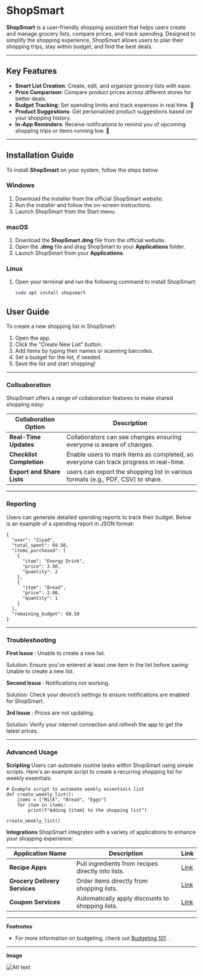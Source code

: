 # ShopSmart 

**ShopSmart** is a user-friendly shopping assistant that helps users create and manage grocery lists, compare prices, and track spending. Designed to simplify the shopping experience, ShopSmart allows users to plan their shopping trips, stay within budget, and find the best deals.

---

## Key Features

- **Smart List Creation**: Create, edit, and organize grocery lists with ease.
- **Price Comparison**: Compare product prices across different stores for better deals.
- **Budget Tracking**: Set spending limits and track expenses in real time. 💸
- **Product Suggestions**: Get personalized product suggestions based on your shopping history.
- **In-App Reminders**: Receive notifications to remind you of upcoming shopping trips or items running low. 🔔

---

## Installation Guide

To install **ShopSmart** on your system, follow the steps below:

### Windows
1. Download the installer from the official ShopSmart website.
2. Run the installer and follow the on-screen instructions.
3. Launch ShopSmart from the Start menu.

### macOS
1. Download the **ShopSmart.dmg** file from the official website.
2. Open the **.dmg** file and drag ShopSmart to your **Applications** folder.
3. Launch ShopSmart from your **Applications**.

### Linux
1. Open your terminal and run the following command to install ShopSmart:
   ```bash
   sudo apt install shopsmart
   
## User Guide
To create a new shopping list in ShopSmart:

1. Open the app.
2. Click the "Create New List" button.
3. Add items by typing their names or scanning barcodes.
4. Set a budget for the list, if needed.
5. Save the list and start shopping!
---
### Colloaboration 
ShopSmart offers a range of collaboration features to make shared shopping easy:

| Collaboration Option     | Description                                                                         |
|--------------------------|-------------------------------------------------------------------------------------|
| **Real-Time Updates**    | Collaborators can see changes ensuring everyone is aware of changes.                |
| **Checklist Completion** |Enable users to mark items as completed, so everyone can track progress in real-time.|
|**Export and Share Lists**| users can export the shopping list in various formats (e.g., PDF, CSV) to share.    | 

---
### Reporting
Users can generate detailed spending reports to track their budget. Below is an example of a spending report in JSON format:
```
{
  "user": "Ziyad",
  "total_spent": 69.50,
  "items_purchased": [
    {
      "item": "Energy Drink",
      "price": 3.50,
      "quantity": 2
    },
    {
      "item": "Bread",
      "price": 2.00,
      "quantity": 1
    }
  ],
  "remaining_budget": 60.50
}
```
---
### Troubleshooting
**First Issue** : Unable to create a new list.

Solution: Ensure you’ve entered at least one item in the list before saving: Unable to create a new list.

**Second Issue** : Notifications not working.

Solution: Check your device’s settings to ensure notifications are enabled for ShopSmart.

**3rd Issue** : Prices are not updating.

Solution: Verify your internet connection and refresh the app to get the latest prices.

---
### Advanced Usage
**Scripting**
Users can automate routine tasks within ShopSmart using simple scripts. Here's an example script to create a recurring shopping list for weekly essentials:
```
# Example script to automate weekly essentials list
def create_weekly_list():
    items = ["Milk", "Bread", "Eggs"]
    for item in items:
        print(f"Adding {item} to the shopping list")

create_weekly_list()
```
**Integrations**
ShopSmart integrates with a variety of applications to enhance your shopping experience:

| Application Name               | Description                        | Link                                                        |
|--------------------------------|------------------------------------|-------------------------------------------------------------|
| **Recipe Apps**                | Pull ingredients from recipes directly into lists.      | [Link](https://www.allrecipes.com/)    |
| **Grocery Delivery Services**  |Order items directly from shopping lists.                | [Link](https://www.amazon.com/fresh)   |
| **Coupon Services**            |Automatically apply discounts to shopping lists.         | [Link](https://www.joinhoney.com)      |

---
**Footnotes**
- For more information on budgeting, check out [Budgeting 101](https://financialaid.richmond.edu/financial-wellness/budgeting.html).
.


---
**Image**

![Alt text](https://img.freepik.com/free-vector/online-grocery-store-app-template_23-2150208515.jpg)










